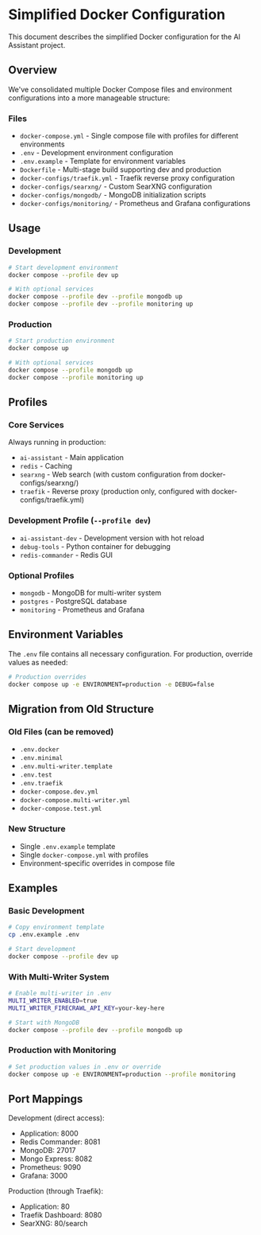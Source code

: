 # Simplified Docker Configuration

This document describes the simplified Docker configuration for the AI Assistant project.

## Overview

We've consolidated multiple Docker Compose files and environment configurations into a more manageable structure:

### Files

- `docker-compose.yml` - Single compose file with profiles for different environments
- `.env` - Development environment configuration
- `.env.example` - Template for environment variables
- `Dockerfile` - Multi-stage build supporting dev and production
- `docker-configs/traefik.yml` - Traefik reverse proxy configuration
- `docker-configs/searxng/` - Custom SearXNG configuration
- `docker-configs/mongodb/` - MongoDB initialization scripts
- `docker-configs/monitoring/` - Prometheus and Grafana configurations

## Usage

### Development

```bash
# Start development environment
docker compose --profile dev up

# With optional services
docker compose --profile dev --profile mongodb up
docker compose --profile dev --profile monitoring up
```

### Production

```bash
# Start production environment
docker compose up

# With optional services
docker compose --profile mongodb up
docker compose --profile monitoring up
```

## Profiles

### Core Services
Always running in production:
- `ai-assistant` - Main application
- `redis` - Caching
- `searxng` - Web search (with custom configuration from docker-configs/searxng/)
- `traefik` - Reverse proxy (production only, configured with docker-configs/traefik.yml)

### Development Profile (`--profile dev`)
- `ai-assistant-dev` - Development version with hot reload
- `debug-tools` - Python container for debugging
- `redis-commander` - Redis GUI

### Optional Profiles
- `mongodb` - MongoDB for multi-writer system
- `postgres` - PostgreSQL database
- `monitoring` - Prometheus and Grafana

## Environment Variables

The `.env` file contains all necessary configuration. For production, override values as needed:

```bash
# Production overrides
docker compose up -e ENVIRONMENT=production -e DEBUG=false
```

## Migration from Old Structure

### Old Files (can be removed)
- `.env.docker`
- `.env.minimal`
- `.env.multi-writer.template`
- `.env.test`
- `.env.traefik`
- `docker-compose.dev.yml`
- `docker-compose.multi-writer.yml`
- `docker-compose.test.yml`

### New Structure
- Single `.env.example` template
- Single `docker-compose.yml` with profiles
- Environment-specific overrides in compose file

## Examples

### Basic Development
```bash
# Copy environment template
cp .env.example .env

# Start development
docker compose --profile dev up
```

### With Multi-Writer System
```bash
# Enable multi-writer in .env
MULTI_WRITER_ENABLED=true
MULTI_WRITER_FIRECRAWL_API_KEY=your-key-here

# Start with MongoDB
docker compose --profile dev --profile mongodb up
```

### Production with Monitoring
```bash
# Set production values in .env or override
docker compose up -e ENVIRONMENT=production --profile monitoring
```

## Port Mappings

Development (direct access):
- Application: 8000
- Redis Commander: 8081
- MongoDB: 27017
- Mongo Express: 8082
- Prometheus: 9090
- Grafana: 3000

Production (through Traefik):
- Application: 80
- Traefik Dashboard: 8080
- SearXNG: 80/search